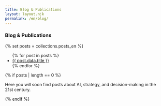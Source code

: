 ```yaml
---
title: Blog & Publications
layout: layout.njk
permalink: /en/blog/
---
```


<div class="blog-container">
  <h3>Blog &amp; Publications</h3>

  {% set posts = collections.posts_en %}
  <ul>
  {% for post in posts %}
    <li>
      <a href="{{ post.url }}">{{ post.data.title }}</a>
    </li>
  {% endfor %}
  </ul>

  {% if posts | length == 0 %}
    <p>Here you will soon find posts about AI, strategy, and decision-making in the 21st century.</p>
  {% endif %}
</div>
